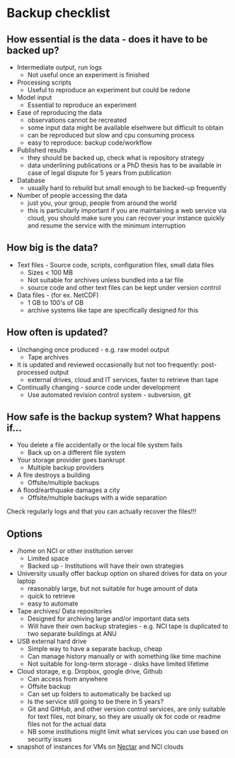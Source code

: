 # Backup checklist

## How essential is the data - does it have to be backed up?
* Intermediate output, run logs
    * Not useful once an experiment is finished
* Processing scripts
    * Useful to reproduce an experiment but could be redone
* Model input
    * Essential to reproduce an experiment
* Ease of reproducing the data
    * observations cannot be recreated
    * some input data might be available elsehwere but difficult to obtain 
    * can be reproduced but slow and cpu consuming process
    * easy to reproduce: backup code/workflow
* Published results
    * they should be backed up, check what is repository strategy
    * data underlining publications or a PhD thesis has to be available in case of legal dispute for  5 years from publication
* Database
    * usually hard to rebuild but small enough to be backed-up frequently
* Number of people accessing the data
    * just you, your group, people from around the world
    * this is particularly important if you are maintaining a web service via cloud, you should make sure you can recover your instance quickly and resume the service with the minimum interruption


## How big is the data?
* Text files - Source code, scripts, configuration files, small data files
    * Sizes < 100 MB
    * Not suitable for archives unless bundled into a tar file
    * source code and other text files can be kept under version control
* Data files - (for ex. NetCDF) 
    * 1 GB to 100's of GB
    * archive systems like tape are specifically designed for this
## How often is updated?
* Unchanging once produced - e.g. raw model output
    * Tape archives
* It is updated and reviewed occasionally but not too frequently: post-processed output
    * external drives, cloud and IT services, faster to retrieve than tape
* Continually changing - source code under development
    * Use automated revision control system - subversion, git
 

## How safe is the backup system? What happens if...
* You delete a file accidentally or the local file system fails
    * Back up on a different file system
* Your storage provider goes bankrupt
    * Multiple backup providers
* A fire destroys a building
    * Offsite/multiple backups
* A flood/earthquake damages a city
    * Offsite/multiple backups with a wide separation

Check regularly logs and that you can actually recover the files!!!

## Options
* /home on NCI or other institution server
    * Limited space
    * Backed up - Institutions will have their own strategies
* University usually offer backup option on shared drives for data on your laptop
    * reasonably large, but not suitable for huge amount of data
    * quick to retrieve
    * easy to automate
* Tape archives/ Data repositories
    * Designed for archiving large and/or important data sets
    * Will have their own backup strategies - e.g. NCI tape is duplicated to two separate buildings at ANU
* USB external hard drive
    * Simple way to have a separate backup, cheap
    * Can manage history manually or with something like time machine
    * Not suitable for long-term storage - disks have limited lifetime
* Cloud storage, e.g. Dropbox, google drive, Github
    * Can access from anywhere
    * Offsite backup
    * Can set up folders to automatically be backed up
    * Is the service still going to be there in 5 years?
    * Git and GitHub, and other version control services, are only suitable for text files, not binary, so they are usually ok for code or readme files not for the actual data
    * NB some institutions might limit what services you can use based on security issues
* snapshot of instances for VMs on [Nectar](https://support.ehelp.edu.au/support/solutions/articles/6000085112-backing-up-data) and NCI clouds
